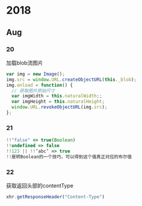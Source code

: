 # 2018

## Aug

### 20

加载blob流图片

```js
var img = new Image();
img.src = window.URL.createObjectURL(this._blob);
img.onload = function() {
  // 获取图片原始尺寸
  var imgWidth = this.naturalWidth;;
  var imgHeight = this.naturalHeight;
  window.URL.revokeObjectURL(img.src);
};
```

### 21

```js
!!"false" => true(Boolean)
!!undefined => false
!!123 || !!’abc’ => true
!!是转Boolean的一个技巧，可以得到这个值真正对应的布尔值
```

### 22

获取返回头部的contentType

```js
xhr.getResponseHeader("Content-Type")
```